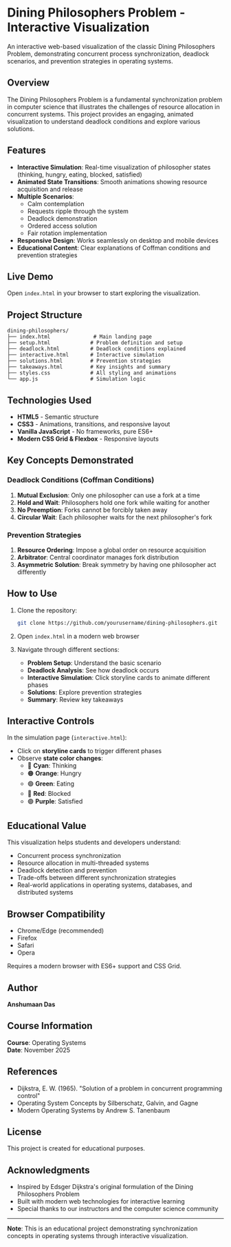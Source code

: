 # Dining Philosophers Problem - Interactive Visualization

An interactive web-based visualization of the classic Dining Philosophers Problem, demonstrating concurrent process synchronization, deadlock scenarios, and prevention strategies in operating systems.

## Overview

The Dining Philosophers Problem is a fundamental synchronization problem in computer science that illustrates the challenges of resource allocation in concurrent systems. This project provides an engaging, animated visualization to understand deadlock conditions and explore various solutions.

## Features

- **Interactive Simulation**: Real-time visualization of philosopher states (thinking, hungry, eating, blocked, satisfied)
- **Animated State Transitions**: Smooth animations showing resource acquisition and release
- **Multiple Scenarios**: 
  - Calm contemplation
  - Requests ripple through the system
  - Deadlock demonstration
  - Ordered access solution
  - Fair rotation implementation
- **Responsive Design**: Works seamlessly on desktop and mobile devices
- **Educational Content**: Clear explanations of Coffman conditions and prevention strategies

## Live Demo

Open `index.html` in your browser to start exploring the visualization.

## Project Structure

```
dining-philosophers/
├── index.html              # Main landing page
├── setup.html             # Problem definition and setup
├── deadlock.html          # Deadlock conditions explained
├── interactive.html       # Interactive simulation
├── solutions.html         # Prevention strategies
├── takeaways.html         # Key insights and summary
├── styles.css             # All styling and animations
└── app.js                 # Simulation logic 
```

## Technologies Used

- **HTML5** - Semantic structure
- **CSS3** - Animations, transitions, and responsive layout
- **Vanilla JavaScript** - No frameworks, pure ES6+
- **Modern CSS Grid & Flexbox** - Responsive layouts

## Key Concepts Demonstrated

### Deadlock Conditions (Coffman Conditions)
1. **Mutual Exclusion**: Only one philosopher can use a fork at a time
2. **Hold and Wait**: Philosophers hold one fork while waiting for another
3. **No Preemption**: Forks cannot be forcibly taken away
4. **Circular Wait**: Each philosopher waits for the next philosopher's fork

### Prevention Strategies
1. **Resource Ordering**: Impose a global order on resource acquisition
2. **Arbitrator**: Central coordinator manages fork distribution
3. **Asymmetric Solution**: Break symmetry by having one philosopher act differently

## How to Use

1. Clone the repository:
   ```bash
   git clone https://github.com/yourusername/dining-philosophers.git
   ```

2. Open `index.html` in a modern web browser

3. Navigate through different sections:
   - **Problem Setup**: Understand the basic scenario
   - **Deadlock Analysis**: See how deadlock occurs
   - **Interactive Simulation**: Click storyline cards to animate different phases
   - **Solutions**: Explore prevention strategies
   - **Summary**: Review key takeaways

## Interactive Controls

In the simulation page (`interactive.html`):
- Click on **storyline cards** to trigger different phases
- Observe **state color changes**:
  - 🔵 **Cyan**: Thinking
  - 🟠 **Orange**: Hungry
  - 🟢 **Green**: Eating
  - 🔴 **Red**: Blocked
  - 🟣 **Purple**: Satisfied

## Educational Value

This visualization helps students and developers understand:
- Concurrent process synchronization
- Resource allocation in multi-threaded systems
- Deadlock detection and prevention
- Trade-offs between different synchronization strategies
- Real-world applications in operating systems, databases, and distributed systems

## Browser Compatibility

- Chrome/Edge (recommended)
- Firefox
- Safari
- Opera

Requires a modern browser with ES6+ support and CSS Grid.

## Author

 **Anshumaan Das** 

## Course Information

**Course**: Operating Systems  
**Date**: November 2025

## References

- Dijkstra, E. W. (1965). "Solution of a problem in concurrent programming control"
- Operating System Concepts by Silberschatz, Galvin, and Gagne
- Modern Operating Systems by Andrew S. Tanenbaum

## License

This project is created for educational purposes.

## Acknowledgments

- Inspired by Edsger Dijkstra's original formulation of the Dining Philosophers Problem
- Built with modern web technologies for interactive learning
- Special thanks to our instructors and the computer science community

---

**Note**: This is an educational project demonstrating synchronization concepts in operating systems through interactive visualization.
